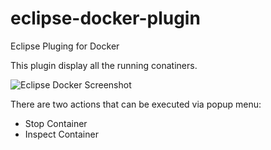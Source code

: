# eclipse-docker-plugin
Eclipse Pluging for Docker

This plugin display all the running conatiners.

![Eclipse Docker Screenshot](https://cloud.githubusercontent.com/assets/32796/6859341/ac6d6962-d40f-11e4-9e35-ef8ef2fe0527.png)

There are two actions that can be executed via popup menu:

* Stop Container
* Inspect Container
